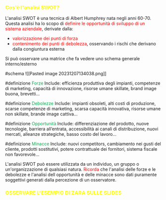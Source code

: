 ### <font color="#ffff00">Cos'è l'analisi SWOT?</font>

  L'analisi SWOT è una tecnica di Albert Humphrey nata negli anni 60-70. Questa analisi ha lo scopo di <font color="#ff0000">definire le opportunità di sviluppo di un sistema aziendale</font>, derivate dalla: 
  
  - <font color="#ff0000">valorizzazione dei punti di forza</font>
  - <font color="#ff0000">contenimento dei punti di debolezza</font>, osservando i rischi che derivano dalla congiuntura esterna

  Si può osservare una matrice che fa vedere uno schema generale interno/esterno

#schema 
![[Pasted image 20231207134038.png]]

#definizione <font color="#00b050">Forze</font>
  Include: efficienza produttiva degli impianti, competenze di marketing, capacità di innovazione, risorse umane skillate, brand image buona, brevetti...

#definizione <font color="#00b050">Debolezze</font>
   Include: impianti obsoleti, alti costi di produzione, scarse competenze di marketing, scarsa capacità innovativa, risorse umane non skillate, brande image cattiva…

#definizione <font color="#00b050">Opportunità</font>
   Include: differenziazione del prodotto, nuove tecnologie, barriera all’entrata, accessibilità ai canali di distribuzione, nuovi mercati, alleanze strategiche, basso costo del lavoro…

#definizione <font color="#00b050">Minacce</font>
   Include: nuovi competitors, cambiamento nei gusti del cliente, prodotti sostitutivi, potere contrattuale dei fornitori, sistema fiscale non favorevole…

L'analisi SWOT può essere utilizzata da un individuo, un gruppo o un'organizzazione di qualsiasi natura.
<font color="#ff0000">Ricorda</font> che l'analisi delle forze e le debolezze e l'analisi dell opportunità e delle minacce sono dati puramente soggettivi generati dalla percezione di un osservatore.


### <font color="#ffff00">OSSERVARE L'ESEMPIO DI ZARA SULLE SLIDES</font>

